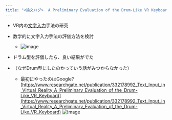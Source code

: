 ```yaml
---
title: "<論文ログ>  A Preliminary Evaluation of the Drum-Like VR Keyboard"
---
```


* VR内の[文字入力](%E6%96%87%E5%AD%97%E5%85%A5%E5%8A%9B.md)手法の研究

* 数学的に文字入力手法の評価方法を検討
  
  * ![image](https://gyazo.com/3c1abc25a0f986396483fca96ebfa169/thumb/1000)
* ドラム型を評価したら、良い結果がでた

* （なぜDrum型にしたのかっていう話がみつからなかった）
  
  * 最初にやったのはGoogle?
    [https://www.researchgate.net/publication/332178992_Text_Input_in_Virtual_Reality_A_Preliminary_Evaluation_of_the_Drum-Like_VR_Keyboard](https://www.researchgate.net/publication/332178992_Text_Input_in_Virtual_Reality_A_Preliminary_Evaluation_of_the_Drum-Like_VR_Keyboard)
    ![image](https://gyazo.com/c1e06d84e57ff2d5acf18e4276b43a25/thumb/1000)
